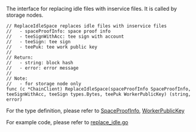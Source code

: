 The interface for replacing idle files with inservice files. 
It is called by storage nodes.

```golang
// ReplaceIdleSpace replaces idle files with inservice files
//   - spaceProofInfo: space proof info
//   - teeSignWithAcc: tee sign with account
//   - teeSign: tee sign
//   - teePuk: tee work public key
//
// Return:
//   - string: block hash
//   - error: error message
//
// Note:
//   - for storage node only
func (c *ChainClient) ReplaceIdleSpace(spaceProofInfo SpaceProofInfo, teeSignWithAcc, teeSign types.Bytes, teePuk WorkerPublicKey) (string, error)
```
For the type definition, please refer to [SpaceProofInfo](../chain_type.md#SpaceProofInfo), [WorkerPublicKey](../chain_type.md#Type-definition)

For example code, please refer to [replace_idle.go](https://github.com/CESSProject/cess-miner/blob/main/node/replace_idle.go)
